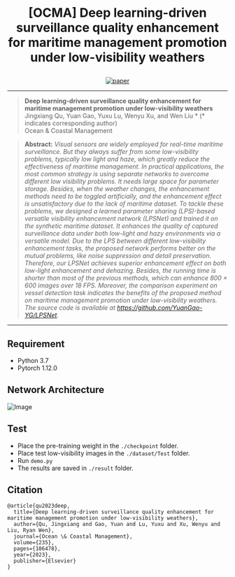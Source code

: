 # <p align=center> [OCMA] Deep learning-driven surveillance quality enhancement for maritime management promotion under low-visibility weathers</p>

<div align="center">

[![paper](https://img.shields.io/badge/LPSNet-paper-blue.svg)](https://www.sciencedirect.com/science/article/pii/S0964569123000030)
  


</div>

---
>**Deep learning-driven surveillance quality enhancement for maritime management promotion under low-visibility weathers**<br>  Jingxiang Qu, Yuan Gao, Yuxu Lu, Wenyu Xu, and Wen Liu * (* indicates corresponding author) <br> 
>Ocean & Coastal Management

> **Abstract:** *Visual sensors are widely employed for real-time maritime surveillance. But they always suffer from some low-visibility problems, typically low light and haze, which greatly reduce the effectiveness of maritime management. In practical applications, the most common strategy is using separate networks to overcome different low visibility problems. It needs large space for parameter storage. Besides, when the weather changes, the enhancement methods need to be toggled artificially, and the enhancement effect is unsatisfactory due to the lack of maritime dataset. To tackle these problems, we designed a learned parameter sharing (LPS)-based versatile visibility enhancement network (LPSNet) and trained it on the synthetic maritime dataset. It enhances the quality of captured surveillance data under both low-light and hazy environments via a versatile model. Due to the LPS between different low-visibility enhancement tasks, the proposed network performs better on the mutual problems, like noise suppression and detail preservation. Therefore, our LPSNet achieves superior enhancement effect on both low-light enhancement and dehazing. Besides, the running time is shorter than most of the previous methods, which can enhance 800 × 600 images over 18 FPS. Moreover, the comparison experiment on vessel detection task indicates the benefits of the proposed method on maritime management promotion under low-visibility weathers. The source code is available at
https://github.com/YuanGao-YG/LPSNet.*
<hr />

## Requirement

- Python 3.7
- Pytorch 1.12.0

## Network Architecture
![Image](images/Network.jpg)

## Test
* Place the pre-training weight in the `./checkpoint` folder.
* Place test low-visibility images in the `./dataset/Test` folder.
* Run `demo.py`
* The results are saved in `./result` folder.

## Citation

```
@article{qu2023deep,
  title={Deep learning-driven surveillance quality enhancement for maritime management promotion under low-visibility weathers},
  author={Qu, Jingxiang and Gao, Yuan and Lu, Yuxu and Xu, Wenyu and Liu, Ryan Wen},
  journal={Ocean \& Coastal Management},
  volume={235},
  pages={106478},
  year={2023},
  publisher={Elsevier}
}
